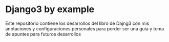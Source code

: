 # Django3 by example

Este repositorio contiene los desarrollos del libro de Dajng3 con mis anotaciones y configuraciones personales para porder ser una guia y toma de apuntes para futuros desarrollos

